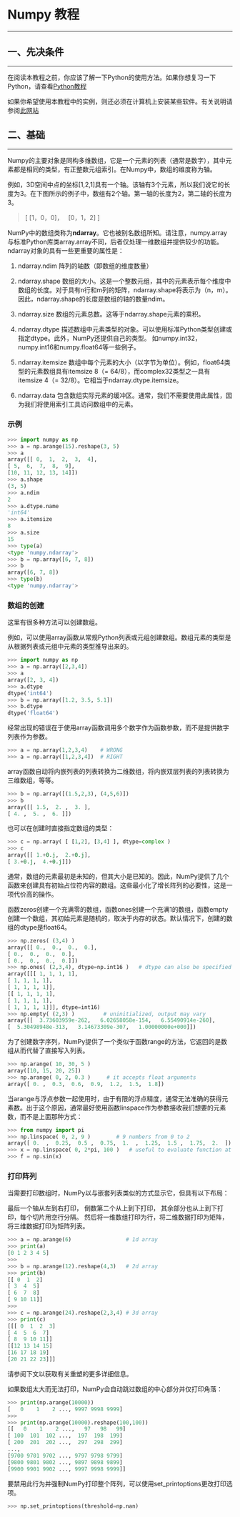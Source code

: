 # Numpy 教程

***

## 一、先决条件

***

在阅读本教程之前，你应该了解一下Python的使用方法。如果你想复习一下Python，请查看[Python教程](https://docs.python.org/3/tutorial/)

如果你希望使用本教程中的实例，则还必须在计算机上安装某些软件。有关说明请参阅[此网站](https://scipy.org/install.html)

## 二、基础

***

Numpy的主要对象是同构多维数组，它是一个元素的列表（通常是数字），其中元素都是相同的类型，有正整数元组索引。在Numpy中，数组的维度称为轴。

例如，3D空间中点的坐标[1,2,1]具有一个轴。该轴有3个元素，所以我们说它的长度为3。在下图所示的例子中，数组有2个轴。第一轴的长度为2，第二轴的长度为3。

> [ [1，0，0]，
>   [0，1，2] ]

NumPy中的数组类称为**ndarray**。它也被别名数组所知。请注意，numpy.array与标准Python库类array.array不同，后者仅处理一维数组并提供较少的功能。ndarray对象的具有一些更重要的属性是：

1. ndarray.ndim
阵列的轴数（即数组的维度数量）

2. ndarray.shape
数组的大小。这是一个整数元组，其中的元素表示每个维度中数组的长度。对于具有n行和m列的矩阵，ndarray.shape将表示为（n，m）。因此，ndarray.shape的长度是数组的轴的数量ndim。

3. ndarray.size
数组的元素总数。这等于ndarray.shape元素的乘积。

4. ndarray.dtype
描述数组中元素类型的对象。可以使用标准Python类型创建或指定dtype。此外，NumPy还提供自己的类型。 如numpy.int32，numpy.int16和numpy.float64等一些例子。

5. ndarray.itemsize
数组中每个元素的大小（以字节为单位）。例如，float64类型的元素数组具有itemsize 8（= 64/8），而complex32类型之一具有itemsize 4（= 32/8）。它相当于ndarray.dtype.itemsize。

6. ndarray.data
包含数组实际元素的缓冲区。通常，我们不需要使用此属性，因为我们将使用索引工具访问数组中的元素。

### 示例

```python
>>> import numpy as np
>>> a = np.arange(15).reshape(3, 5)
>>> a
array([[ 0,  1,  2,  3,  4],
[ 5,  6,  7,  8,  9],
[10, 11, 12, 13, 14]])
>>> a.shape
(3, 5)
>>> a.ndim
2
>>> a.dtype.name
'int64'
>>> a.itemsize
8
>>> a.size
15
>>> type(a)
<type 'numpy.ndarray'>
>>> b = np.array([6, 7, 8])
>>> b
array([6, 7, 8])
>>> type(b)
<type 'numpy.ndarray'>
```

### 数组的创建

这里有很多种方法可以创建数组。

例如，可以使用array函数从常规Python列表或元组创建数组。数组元素的类型是从根据列表或元组中元素的类型推导出来的。

```python
>>> import numpy as np
>>> a = np.array([2,3,4])
>>> a
array([2, 3, 4])
>>> a.dtype
dtype('int64')
>>> b = np.array([1.2, 3.5, 5.1])
>>> b.dtype
dtype('float64')
```

经常出现的错误在于使用array函数调用多个数字作为函数参数，而不是提供数字列表作为参数。

```python
>>> a = np.array(1,2,3,4)    # WRONG
>>> a = np.array([1,2,3,4])  # RIGHT
```

array函数自动将内嵌列表的列表转换为二维数组，将内嵌双层列表的列表转换为三维数组，等等。

```python
>>> b = np.array([(1.5,2,3), (4,5,6)])
>>> b
array([[ 1.5,  2. ,  3. ],
[ 4. ,  5. ,  6. ]])
```

也可以在创建时直接指定数组的类型：

```python
>>> c = np.array( [ [1,2], [3,4] ], dtype=complex )
>>> c
array([[ 1.+0.j,  2.+0.j],
[ 3.+0.j,  4.+0.j]])
```

通常，数组的元素最初是未知的，但其大小是已知的。因此，NumPy提供了几个函数来创建具有初始占位符内容的数组。这些最小化了增长阵列的必要性，这是一项代价高的操作。

函数zeros创建一个充满零的数组，函数ones创建一个充满1的数组，函数empty创建一个数组，其初始元素是随机的，取决于内存的状态。默认情况下，创建的数组的dtype是float64。

```python
>>> np.zeros( (3,4) )
array([[ 0.,  0.,  0.,  0.],
[ 0.,  0.,  0.,  0.],
[ 0.,  0.,  0.,  0.]])
>>> np.ones( (2,3,4), dtype=np.int16 )   # dtype can also be specified
array([[[ 1, 1, 1, 1],
[ 1, 1, 1, 1],
[ 1, 1, 1, 1]],
[[ 1, 1, 1, 1],
[ 1, 1, 1, 1],
[ 1, 1, 1, 1]]], dtype=int16)
>>> np.empty( (2,3) )         # uninitialized, output may vary
array([[  3.73603959e-262,   6.02658058e-154,   6.55490914e-260],
[  5.30498948e-313,   3.14673309e-307,   1.00000000e+000]])
```

为了创建数字序列，NumPy提供了一个类似于函数range的方法，它返回的是数组从而代替了直接写入列表。

```python
>>> np.arange( 10, 30, 5 )
array([10, 15, 20, 25])
>>> np.arange( 0, 2, 0.3 )     # it accepts float arguments
array([ 0. ,  0.3,  0.6,  0.9,  1.2,  1.5,  1.8])
```

当arange与浮点参数一起使用时，由于有限的浮点精度，通常无法准确的获得元素数。出于这个原因，通常最好使用函数linspace作为参数接收我们想要的元素数，而不是上面那种方式：

```python
>>> from numpy import pi
>>> np.linspace( 0, 2, 9 )        # 9 numbers from 0 to 2
array([ 0.  ,  0.25,  0.5 ,  0.75,  1.  ,  1.25,  1.5 ,  1.75,  2.  ])
>>> x = np.linspace( 0, 2*pi, 100 )   # useful to evaluate function at lots of points
>>> f = np.sin(x)
```

### 打印阵列

当需要打印数组时，NumPy以与嵌套列表类似的方式显示它，但具有以下布局：

最后一个轴从左到右打印，
倒数第二个从上到下打印，
其余部分也从上到下打印，每个切片用空行分隔。
然后将一维数组打印为行，将二维数据打印为矩阵，将三维数据打印为矩阵列表。

```python
>>> a = np.arange(6)                 # 1d array
>>> print(a)
[0 1 2 3 4 5]
>>>
>>> b = np.arange(12).reshape(4,3)   # 2d array
>>> print(b)
[[ 0  1  2]
[ 3  4  5]
[ 6  7  8]
[ 9 10 11]]
>>>
>>> c = np.arange(24).reshape(2,3,4) # 3d array
>>> print(c)
[[[ 0  1  2  3]
[ 4  5  6  7]
[ 8  9 10 11]]
[[12 13 14 15]
[16 17 18 19]
[20 21 22 23]]]
```

请参阅下文以获取有关重塑的更多详细信息。

如果数组太大而无法打印，NumPy会自动跳过数组的中心部分并仅打印角落：

```python
>>> print(np.arange(10000))
[   0    1    2 ..., 9997 9998 9999]
>>>
>>> print(np.arange(10000).reshape(100,100))
[[   0    1    2 ...,   97   98   99]
[ 100  101  102 ...,  197  198  199]
[ 200  201  202 ...,  297  298  299]
...,
[9700 9701 9702 ..., 9797 9798 9799]
[9800 9801 9802 ..., 9897 9898 9899]
[9900 9901 9902 ..., 9997 9998 9999]]
```

要禁用此行为并强制NumPy打印整个阵列，可以使用set_printoptions更改打印选项。

```python
>>> np.set_printoptions(threshold=np.nan)
```
